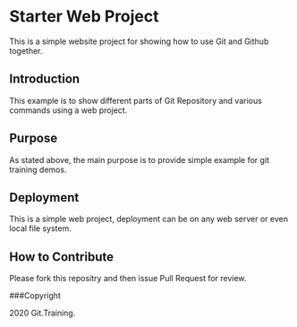 # Starter Web Project 

This is a simple website project for 
showing how to use Git and Github together.

## Introduction

This example is to show different parts
of Git Repository and various commands
using a web project. 

## Purpose

As stated above, the main purpose is to
provide simple example for git training
demos.

## Deployment

This is a simple web project, deployment
can be on any web server or even local
file system.

## How to Contribute

Please fork this repositry and then issue Pull Request for review.

###Copyright

2020 Git.Training.


